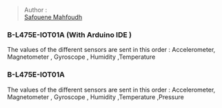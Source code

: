 
> Author :  
> [Safouene Mahfoudh](https://github.com/Safouene-Mahfoudh)








### B-L475E-IOT01A (With Arduino IDE )
The values of the different sensors are sent in this order :  Accelerometer, Magnetometer , Gyroscope , Humidity ,Temperature

### B-L475E-IOT01A
The values of the different sensors are sent in this order :  Accelerometer, Magnetometer , Gyroscope , Humidity ,Temperature ,Pressure

